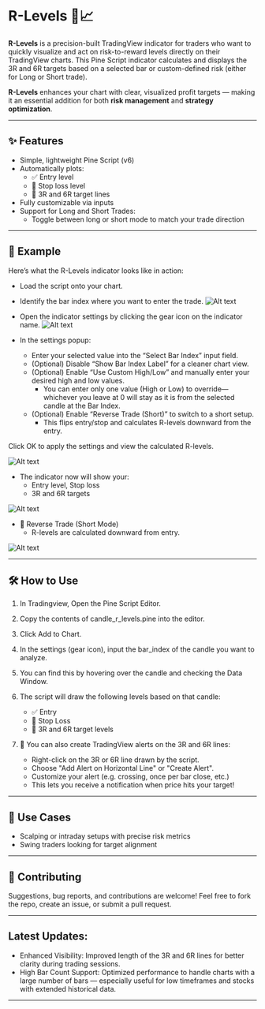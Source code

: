 # R-Levels 🔫📈
**R-Levels** is a precision-built TradingView indicator for traders who want to quickly visualize and act on risk-to-reward levels directly on their TradingView charts. 
This Pine Script indicator calculates and displays the 3R and 6R targets based on a selected bar or custom-defined risk (either for Long or Short trade).

**R-Levels** enhances your chart with clear, visualized profit targets — making it an essential addition for both **risk management** and **strategy optimization**.

---

## ✨ Features

- Simple, lightweight Pine Script (v6)
- Automatically plots:
  - ✅ Entry level
  - 🛑 Stop loss level
  - 🎯 3R and 6R target lines
-   Fully customizable via inputs
-   Support for Long and Short Trades:
    -  Toggle between long or short mode to match your trade direction

---

## 📸 Example
Here’s what the R-Levels indicator looks like in action:

* Load the script onto your chart.
* Identify the bar index where you want to enter the trade.
![Alt text](images/load-script.png)

* Open the indicator settings by clicking the gear icon on the indicator name.
![Alt text](images/settings.png)

* In the settings popup:
  - Enter your selected value into the “Select Bar Index” input field.
  - (Optional) Disable “Show Bar Index Label” for a cleaner chart view.
  - (Optional) Enable “Use Custom High/Low” and manually enter your desired high and low values.
    -  You can enter only one value (High or Low) to override—whichever you leave at 0 will stay as it is from the selected candle at the Bar Index.
  - (Optional) Enable “Reverse Trade (Short)” to switch to a short setup.
    - This flips entry/stop and calculates R-levels downward from the entry.

Click OK to apply the settings and view the calculated R-levels.

![Alt text](images/settings-values.png)

* The indicator now will show your:
  - Entry level, Stop loss
  - 3R and 6R targets
  
![Alt text](images/NVDA-Long-design-update.png)

* 🔄 Reverse Trade (Short Mode)
  - R-levels are calculated downward from entry.
 
![Alt text](images/NVDA-Short-design-update.png)


---

## 🛠️ How to Use
1. In Tradingview, Open the Pine Script Editor.
2. Copy the contents of candle_r_levels.pine into the editor.
3. Click Add to Chart.
4. In the settings (gear icon), input the bar_index of the candle you want to analyze.
5. You can find this by hovering over the candle and checking the Data Window.

6. The script will draw the following levels based on that candle:
    - ✅ Entry
    - 🛑 Stop Loss
    - 🎯 3R and 6R target levels
7. 🔔 You can also create TradingView alerts on the 3R and 6R lines:
    - Right-click on the 3R or 6R line drawn by the script.
    - Choose "Add Alert on Horizontal Line" or "Create Alert".
    - Customize your alert (e.g. crossing, once per bar close, etc.)
    - This lets you receive a notification when price hits your target!

---

## 📌 Use Cases

- Scalping or intraday setups with precise risk metrics
- Swing traders looking for target alignment

---

## 🤝 Contributing

Suggestions, bug reports, and contributions are welcome! Feel free to fork the repo, create an issue, or submit a pull request.

---

## Latest Updates:

* Enhanced Visibility: Improved length of the 3R and 6R lines for better clarity during trading sessions.
* High Bar Count Support: Optimized performance to handle charts with a large number of bars — especially useful for low timeframes and stocks with extended historical data.


---